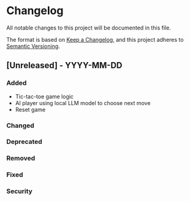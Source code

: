 # Changelog

All notable changes to this project will be documented in this file.

The format is based on [Keep a Changelog](https://keepachangelog.com/en/1.1.0/),
and this project adheres to [Semantic Versioning](https://semver.org/spec/v2.0.0.html).

## [Unreleased] - YYYY-MM-DD

### Added

- Tic-tac-toe game logic
- AI player using local LLM model to choose next move
- Reset game

### Changed

### Deprecated

### Removed

### Fixed

### Security


